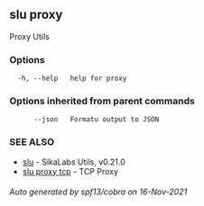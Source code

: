 ## slu proxy

Proxy Utils

### Options

```
  -h, --help   help for proxy
```

### Options inherited from parent commands

```
      --json   Formatu output to JSON
```

### SEE ALSO

* [slu](slu.md)	 - SikaLabs Utils, v0.21.0
* [slu proxy tcp](slu_proxy_tcp.md)	 - TCP Proxy

###### Auto generated by spf13/cobra on 16-Nov-2021
